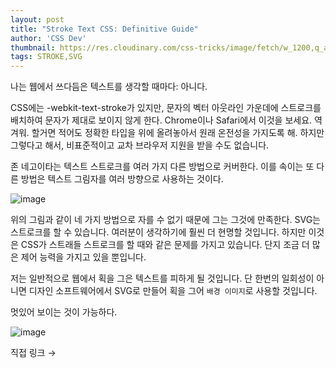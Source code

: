 ```yaml
---
layout: post
title: "Stroke Text CSS: Definitive Guide"
author: 'CSS Dev'
thumbnail: https://res.cloudinary.com/css-tricks/image/fetch/w_1200,q_auto,f_auto/https://css-tricks.com/wp-content/uploads/2020/09/stroke-text-guide.png
tags: STROKE,SVG
---
```



나는 웹에서 쓰다듬은 텍스트를 생각할 때마다: 아니다.

CSS에는 -webkit-text-stroke가 있지만, 문자의 벡터 아웃라인 가운데에 스트로크를 배치하여 문자가 제대로 보이지 않게 한다. Chrome이나 Safari에서 이것을 보세요. 역겨워. 할거면 적어도 정확한 타입을 위에 올려놓아서 원래 온전성을 가지도록 해. 하지만 그렇다고 해서, 비표준적이고 교차 브라우저 지원을 받을 수도 없습니다.

존 네고이타는 텍스트 스트로크를 여러 가지 다른 방법으로 커버한다. 이를 속이는 또 다른 방법은 텍스트 그림자를 여러 방향으로 사용하는 것이다.

![image](https://i1.wp.com/css-tricks.com/wp-content/uploads/2020/09/stroke-text-css-shadow.jpg?resize=716%2C732&ssl=1)

위의 그림과 같이 네 가지 방법으로 자를 수 없기 때문에 그는 그것에 만족한다. SVG는 스트로크를 할 수 있습니다. 여러분이 생각하기에 훨씬 더 현명할 것입니다. 하지만 이것은 CSS가 스트래들 스트로크를 할 때와 같은 문제를 가지고 있습니다. 단지 조금 더 많은 제어 능력을 가지고 있을 뿐입니다.

저는 일반적으로 웹에서 획을 그은 텍스트를 피하게 될 것입니다. 단 한번의 일회성이 아니면 디자인 소프트웨어에서 SVG로 만들어 획을 그어 `배경 이미지`로 사용할 것입니다.

멋있어 보이는 것이 가능하다.

![image](https://i1.wp.com/css-tricks.com/wp-content/uploads/2020/09/img_4636.jpg?resize=452%2C247&ssl=1)

직접 링크 →
